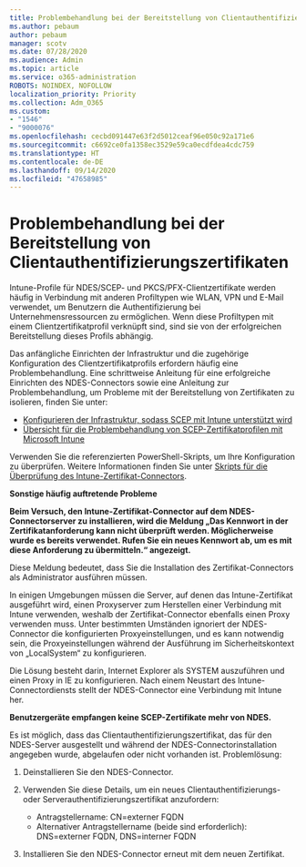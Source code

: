 ```yaml
---
title: Problembehandlung bei der Bereitstellung von Clientauthentifizierungszertifikaten
ms.author: pebaum
author: pebaum
manager: scotv
ms.date: 07/28/2020
ms.audience: Admin
ms.topic: article
ms.service: o365-administration
ROBOTS: NOINDEX, NOFOLLOW
localization_priority: Priority
ms.collection: Adm_O365
ms.custom:
- "1546"
- "9000076"
ms.openlocfilehash: cecbd091447e63f2d5012ceaf96e050c92a171e6
ms.sourcegitcommit: c6692ce0fa1358ec3529e59ca0ecdfdea4cdc759
ms.translationtype: HT
ms.contentlocale: de-DE
ms.lasthandoff: 09/14/2020
ms.locfileid: "47658985"
---
```

# <a name="troubleshooting-client-authentication-certificate-deployment"></a>Problembehandlung bei der Bereitstellung von Clientauthentifizierungszertifikaten

Intune-Profile für NDES/SCEP- und PKCS/PFX-Clientzertifikate werden häufig in Verbindung mit anderen Profiltypen wie WLAN, VPN und E-Mail verwendet, um Benutzern die Authentifizierung bei Unternehmensressourcen zu ermöglichen. Wenn diese Profiltypen mit einem Clientzertifikatprofil verknüpft sind, sind sie von der erfolgreichen Bereitstellung dieses Profils abhängig.

Das anfängliche Einrichten der Infrastruktur und die zugehörige Konfiguration des Clientzertifikatprofils erfordern häufig eine Problembehandlung. Eine schrittweise Anleitung für eine erfolgreiche Einrichten des NDES-Connectors sowie eine Anleitung zur Problembehandlung, um Probleme mit der Bereitstellung von Zertifikaten zu isolieren, finden Sie unter: 

- [Konfigurieren der Infrastruktur, sodass SCEP mit Intune unterstützt wird](https://support.microsoft.com/help/4459540/troubleshoot-ndes-configuration-for-use-with-intune)
- [Übersicht für die Problembehandlung von SCEP-Zertifikatprofilen mit Microsoft Intune](https://support.microsoft.com/help/4457481/troubleshooting-scep-certificate-profile-deployment-in-intune)

Verwenden Sie die referenzierten PowerShell-Skripts, um Ihre Konfiguration zu überprüfen. Weitere Informationen finden Sie unter [Skripts für die Überprüfung des Intune-Zertifikat-Connectors](https://github.com/microsoftgraph/powershell-intune-samples/tree/master/CertificationAuthority).

  
**Sonstige häufig auftretende Probleme**

**Beim Versuch, den Intune-Zertifikat-Connector auf dem NDES-Connectorserver zu installieren, wird die Meldung „Das Kennwort in der Zertifikatanforderung kann nicht überprüft werden. Möglicherweise wurde es bereits verwendet. Rufen Sie ein neues Kennwort ab, um es mit diese Anforderung zu übermitteln.“ angezeigt.**  

Diese Meldung bedeutet, dass Sie die Installation des Zertifikat-Connectors als Administrator ausführen müssen.

In einigen Umgebungen müssen die Server, auf denen das Intune-Zertifikat ausgeführt wird, einen Proxyserver zum Herstellen einer Verbindung mit Intune verwenden, weshalb der Zertifikat-Connector ebenfalls einen Proxy verwenden muss. Unter bestimmten Umständen ignoriert der NDES-Connector die konfigurierten Proxyeinstellungen, und es kann notwendig sein, die Proxyeinstellungen während der Ausführung im Sicherheitskontext von „LocalSystem“ zu konfigurieren. 
 
Die Lösung besteht darin, Internet Explorer als SYSTEM auszuführen und einen Proxy in IE zu konfigurieren. Nach einem Neustart des Intune-Connectordiensts stellt der NDES-Connector eine Verbindung mit Intune her.

**Benutzergeräte empfangen keine SCEP-Zertifikate mehr von NDES.**

Es ist möglich, dass das Clientauthentifizierungszertifikat, das für den NDES-Server ausgestellt und während der NDES-Connectorinstallation angegeben wurde, abgelaufen oder nicht vorhanden ist. Problemlösung: 
 
1. Deinstallieren Sie den NDES-Connector.  
2. Verwenden Sie diese Details, um ein neues Clientauthentifizierungs- oder Serverauthentifizierungszertifikat anzufordern: 
 
    - Antragstellername: CN=externer FQDN  
    - Alternativer Antragstellername (beide sind erforderlich): DNS=externer FQDN, DNS=interner FQDN 
 
3. Installieren Sie den NDES-Connector erneut mit dem neuen Zertifikat.